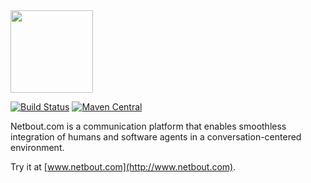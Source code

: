 <img src="http://img.netbout.com/logo.svg" width="132px"/>

[![Build Status](https://travis-ci.org/netbout/netbout.svg?branch=master)](https://travis-ci.org/netbout/netbout)
[![Maven Central](https://maven-badges.herokuapp.com/maven-central/com.netbout/netbout/badge.svg)](https://maven-badges.herokuapp.com/maven-central/com.netbout/netbout)

Netbout.com is a communication platform that enables smoothless integration
of humans and software agents in a conversation-centered environment.

Try it at [www.netbout.com](http://www.netbout.com).
